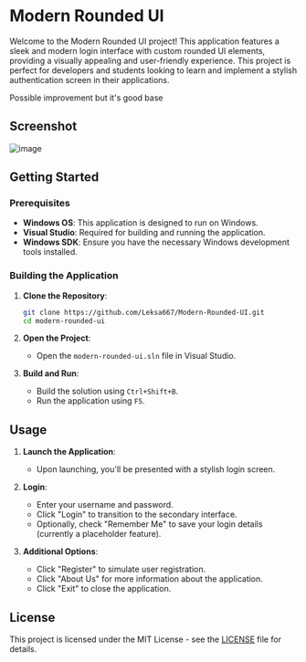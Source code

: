 # Modern Rounded UI

Welcome to the Modern Rounded UI project! This application features a sleek and modern login interface with custom rounded UI elements, providing a visually appealing and user-friendly experience.
This project is perfect for developers and students looking to learn and implement a stylish authentication screen in their applications.

Possible improvement but it's good base


## Screenshot

![image](https://github.com/user-attachments/assets/4e27df56-0fa9-4d20-a42e-687c990f1e72)


## Getting Started

### Prerequisites

- **Windows OS**: This application is designed to run on Windows.
- **Visual Studio**: Required for building and running the application.
- **Windows SDK**: Ensure you have the necessary Windows development tools installed.

### Building the Application

1. **Clone the Repository**:
    ```sh
    git clone https://github.com/Leksa667/Modern-Rounded-UI.git
    cd modern-rounded-ui
    ```

2. **Open the Project**:
    - Open the `modern-rounded-ui.sln` file in Visual Studio.

3. **Build and Run**:
    - Build the solution using `Ctrl+Shift+B`.
    - Run the application using `F5`.

## Usage

1. **Launch the Application**:
    - Upon launching, you'll be presented with a stylish login screen.

2. **Login**:
    - Enter your username and password.
    - Click "Login" to transition to the secondary interface.
    - Optionally, check "Remember Me" to save your login details (currently a placeholder feature).

3. **Additional Options**:
    - Click "Register" to simulate user registration.
    - Click "About Us" for more information about the application.
    - Click "Exit" to close the application.

## License

This project is licensed under the MIT License - see the [LICENSE](LICENSE) file for details.

